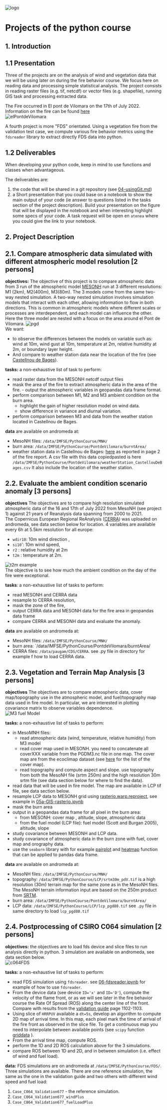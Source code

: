 ![logo](Data/logo.png)
# Projects of the python course

## 1. **Introduction** 

## 1.1 Presentation
Three of the projects are on the analysis of wind and vegetation data that we will be using later on during the fire behavior course. We focus here on reading data and processing simple statistical analysis. The project consists in reading raster files (e.g. tif, netcdf) or vector files (e.g. shapefile), running GIS task and processing extracted data.

The Fire occurred in El pont de Vilomara on the 17th of July 2022. Information on the fire can be found [here](https://interior.gencat.cat/web/.content/home/030_arees_dactuacio/bombers/foc_forestal/consulta_incendis_forestals/informes_incendis_forestals/2020-2029/2022/20220717_I_REC_Pont-de-Vilomara_ES.pdf)  
![elPontdeVilomara](Data/LpV_BA.png)

A fourth project is more "FDS" orientated. Using a vegetation fire from the validation test case, we compute various fire behavior metrics using the `fdsreader` library to extract directly FDS data into python.

## 1.2 Deliverables
When developing your python code, keep in mind to use functions and classes when advantageous.

The deliverables are:
1. the code that will be shared in a git repository (see [04-usingGit.md](./04-usingGit.md))
2. a Short presentation that you could base on a notebook to show the main output of your code (ie answer to questions listed in the tasks section of the project description). Build your presentation on the figure that will be displayed in the notebook and when interesting highlight some specs of your code. A task request will be open en `atenea` where you could give the link to your notebook.   

## 2. **Project Description**

## 2.1. Compare atmospheric data simulated with different atmospheric model resolution [2 persons]
**objectives:**
The objective of this project is to compare atmospheric data from 3 run of the atmospheric model [MESONH](http://mesonh.aero.obs-mip.fr/mesonh57) run at 3 different resolutions: M1 (2km), M2(400m), M3(80m). The 3 models come from the same two-way nested simulation. A two-way nested simulation involves simulation models that interact with each other, allowing information to flow in both directions. This is common in atmospheric models where different scales or processes are interdependent, and each model can influence the other. Here the three model are nested with a focus on the area around el Pont de Vilomara.
![pgd](Data/pgds.png)  
We want: 
- to observe the differences between the models on variable such as: wind at 10m, wind gust at 10m, temperature at 2m, relative humidity at 2m, or boundary layer height.  
- And compare to weather station data near the location of the fire (see [Castellnou de Bages](https://www.meteo.cat/observacions/xema/dades?codi=U4&dia=2022-07-17T00:00Z)). 

**tasks:** a non-exhaustive list of task to perform:
- read raster data from the MESONH netcdf output files
- mask the area of the fire to extract atmospheric data in the area of the fire. - output the atmospheric variables in geopandas data frame format.
- perform comparison between M1, M2 and M3 ambient condition on the burn area.
    - highlight the gain of higher resolution model on wind data.
    - show difference in variance and diurnal variation.  
- perform comparison between M3 and data from the weather station located in Castellnou de Bages.
  
**data** are available on andromeda at:
- MesoNH files: `/data/IMFSE/PythonCourse/MNH/`
- burn area: `/data/IMFSE/PythonCourse/PontdeVilomara/burntArea/`
- weather station data in Castellnou de Bages: [here](https://www.meteo.cat/observacions/xema/dades?codi=U4&dia=2022-07-17T00:00Z) as reported in page 2 of the fire report. A csv file with this data copiedpasted is here `/data/IMFSE/PythonCourse/PontdeVilomara/weatherStation_CastellouDeBages.csv` It also include the location of the weather station.

## 2.2. Evaluate the ambient condition scenario anomaly [3 persons]
**objectives** 
The objectives are to compare high resolution simulated atmospheric data of the 16 and 17th of July 2022 from MesoNH (see project 1) against 21 years of Reanalysis data spanning from 2000 to 2021.  
The Copernicus European Regional ReAnalysis ([CERRA](https://cds.climate.copernicus.eu/cdsapp#!/dataset/10.24381/cds.622a565a?tab=overview)) was uploaded on andromeda, see data section below for location. 4 variables are available every 6h at 5.5km resolution for all europe:
- `wdir10`: 10m wind direction , 
- `si10`': 10m wind speed, 
- `r2`   : relative humidity at 2m
- `t2m` : temperature at 2m.

![t2m example](Data/example_t2m_2021-06-25-1200.png)  
The objective is to see how much the ambient condition on the day of the fire were exceptional.

**tasks**: a non-exhaustive list of tasks to perform:
- read MESONH and CERRA data
- resample to CERRA resolution,
- mask the zone of the fire,
- output CERRA data and MESONH data for the fire area in geopandas data frame
- compare CERRA and MESONH data and evaluate the anomaly.

**data** are available on andromeda at:
- MesoNH files: `/data/IMFSE/PythonCourse/MNH/`
- burn area: `/data/IMFSE/PythonCourse/PontdeVilomara/burntArea/
- CERRA files: `/data/paugam/CDS/CERRA`. see .py file in directory for example f how to load CERRA data.


## 2.3. Vegetation and Terrain Map Analysis [3 persons]
**objectives** The objectives are to compare atmospheric data, cover map/topography use in the atmospheric model, and fuel/topography map data used in fire model. In particular, we are interested in plotting covariance matrix to observe variables dependence.  
![M3 fuel Model](Data/fuelModel_M3.png)

**tasks:** a non-exhaustive list of tasks to perform:
- in MesoMNH files:
    - read atmospheric data (wind, temperature, relative humidity) from M3 model
    - read cover map used in MESONH. you need to concatenate all coverXXX variable from the PGDM3.nc file in one map. The cover map are from the ecoclimap dataset (see [here](https://www.umr-cnrm.fr/surfex/spip.php?article219
) for the list of the cover map). 
    - read topography and compute aspect and slope. use topography from both the MesoNH file (srtm 250m) and the high resolution 30m srtm file (see data section below for where to find the data).
- read data that will be used in fire model. The map are available in LCP tif file, see data section below.
- resample LCP data to MESONH grid using [rasterio.warp.reproject](https://rasterio.readthedocs.io/en/stable/api/rasterio.warp.html#rasterio.warp.reproject), see example in [05a-GIS-rasterio.ipynb](05a-GIS-rasterio.ipynb)
- mask the burn area
- output in a geopandas data frame for all pixel in the burn area:
  - from MESONH: cover map , altitude, slope, atmospheric data
  - from the fuel model (LCP file): fuel model (Scott and Burgan 2005), altitude, slope
- study covariance between MESONH and LCP data.
- study covariance of atmospheric data in the burn zone with fuel, cover map and orography data.
- use the `seaborn` library with for example [pairplot](https://seaborn.pydata.org/generated/seaborn.pairplot.html) and [heatmap](https://seaborn.pydata.org/examples/many_pairwise_correlations.html) function that can be applied to pandas data frame.

**data** are available on andromeda at:
- MesoNH files: `/data/IMFSE/PythonCourse/MNH/`
- topography: `/data/IMFSE/PythonCourse/LCP/srtm30m_pdV.tif` is a high resolution (30m) terrain map for the same zone as in the MesoNH files. The MesoNH terrain information input are based on the 250m product from [SRTM](https://www.earthdata.nasa.gov/sensors/srtm).
- burn area: `/data/IMFSE/PythonCourse/PontdeVilomara/burntArea/`
- LCP data: `/data/IMFSE/PythonCourse/LCP/lcp_pgd80.tif` see `.py` file in same directory to load `lcp_pgd80.tif`


## 2.4. Postprocessing of CSIRO C064 simulation [2 persons]
**objectives:** the objectives are to load fds device and slice files to run analysis directly in python. 3 simulation are available on andromeda, see data section below.  
![c064FDS](Data/C064FDS.png)  

**tasks:** a non-exhaustive list of tasks to perform:
- read FDS simulation using `fdsreader`. see [06-fdsreader.ipynb](./06-fdsreader.ipynb) for example of how to use `fdsreader`.
- From the device data (see device `ID='x'` and `ID='D'`), compute the velocity of the flame front, or as we will see later in the fire behavior course the  Rate Of Spread (ROS) along the center line of the front. Compare with results from the [validation guide](https://github.com/firemodels/fds/releases/download/FDS-6.9.1/FDS_Validation_Guide.pdf) page 1102-1103.
- Using slice of `HRRPUV` available a `dt=5s`, develop an algorithm to compute 2D map of arrival time. In this map, each pixel mark the time of arrival of the fire front as observed in the slice file. To get a continuous map you need to interpolate between available points (see `scipy` function [griddata](https://docs.scipy.org/doc/scipy/reference/generated/scipy.interpolate.griddata.html) ).
- From the arrival time map, compute ROS.
- perform the 1D and 2D ROS calculation above for the 3 simulations.
- compare ROS between 1D and 2D, and in between simulation (i.e. effect of wind and fuel load).

  
**data:** FDS simulations are on andromeda at `/data/IMFSE/PythonCourse/FDS/`. Three simulations are available. There are one reference simulation, the same as the one in the validation guide and two others with different wind speed and fuel load:
1. `Case_C064_Validation677` - the reference simulation.
2. `Case_C064_Validation677_windPlus`
3. `Case_C064_Validation677_fuelLoadPlus`
